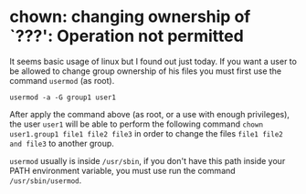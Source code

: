 

# chown: changing ownership of \`???': Operation not permitted

It seems basic usage of linux but I found out just today. If you want a user to be allowed to change group ownership of his files you must first use the command `usermod` (as root).

    usermod -a -G group1 user1

After apply the command above (as root, or a use with enough privileges), the user `user1` will be able to perform the following command `chown user1.group1 file1 file2 file3` in order to change the files `file1 file2 and file3` to another group.

`usermod` usually is inside `/usr/sbin`, if you don't have this path inside your PATH environment variable, you must use run the command `/usr/sbin/usermod`.</p>

